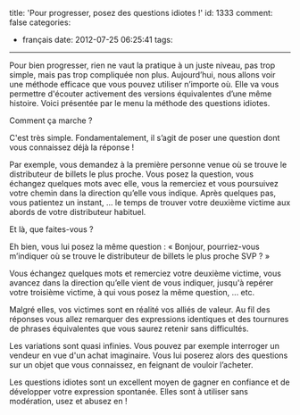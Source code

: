 title: 'Pour progresser, posez des questions idiotes !'
id: 1333
comment: false
categories:
  - français
date: 2012-07-25 06:25:41
tags:
---

Pour bien progresser, rien ne vaut la pratique à un juste niveau, pas trop simple, mais pas trop compliquée non plus. Aujourd’hui, nous allons voir une méthode efficace que vous pouvez utiliser n’importe où. Elle va vous permettre d'écouter activement des versions équivalentes d’une même histoire. Voici présentée par le menu la méthode des questions idiotes.

Comment ça marche ?

C'est très simple. Fondamentalement, il s’agit de poser une question dont vous connaissez déjà la réponse !

Par exemple, vous demandez à la première personne venue où se trouve le distributeur de billets le plus proche. Vous posez la question, vous échangez quelques mots avec elle, vous la remerciez et vous poursuivez votre chemin dans la direction qu’elle vous indique. Après quelques pas, vous patientez un instant, ... le temps de trouver votre deuxième victime aux abords de votre distributeur habituel.

Et là, que faites-vous ?

Eh bien, vous lui posez la même question : « Bonjour, pourriez-vous m’indiquer où se trouve le distributeur de billets le plus proche SVP ? »

Vous échangez quelques mots et remerciez votre deuxième victime, vous avancez dans la direction qu’elle vient de vous indiquer, jusqu'à repérer votre troisième victime, à qui vous posez la même question, ... etc.

Malgré elles, vos victimes sont en réalité vos alliés de valeur. Au fil des réponses vous allez remarquer des expressions identiques et des tournures de phrases équivalentes que vous saurez retenir sans difficultés.

Les variations sont quasi infinies. Vous pouvez par exemple interroger un vendeur en vue d'un achat imaginaire. Vous lui poserez alors des questions sur un objet que vous connaissez, en feignant de vouloir l’acheter.

Les questions idiotes sont un excellent moyen de gagner en confiance et de développer votre expression spontanée. Elles sont à utiliser sans modération, usez et abusez en !

<!--cforms name="Vérification"-->